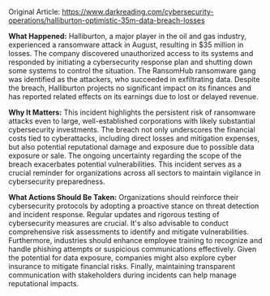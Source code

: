 Original Article: https://www.darkreading.com/cybersecurity-operations/halliburton-optimistic-35m-data-breach-losses

**What Happened:**
Halliburton, a major player in the oil and gas industry, experienced a ransomware attack in August, resulting in $35 million in losses. The company discovered unauthorized access to its systems and responded by initiating a cybersecurity response plan and shutting down some systems to control the situation. The RansomHub ransomware gang was identified as the attackers, who succeeded in exfiltrating data. Despite the breach, Halliburton projects no significant impact on its finances and has reported related effects on its earnings due to lost or delayed revenue.

**Why It Matters:**
This incident highlights the persistent risk of ransomware attacks even to large, well-established corporations with likely substantial cybersecurity investments. The breach not only underscores the financial costs tied to cyberattacks, including direct losses and mitigation expenses, but also potential reputational damage and exposure due to possible data exposure or sale. The ongoing uncertainty regarding the scope of the breach exacerbates potential vulnerabilities. This incident serves as a crucial reminder for organizations across all sectors to maintain vigilance in cybersecurity preparedness.

**What Actions Should Be Taken:**
Organizations should reinforce their cybersecurity protocols by adopting a proactive stance on threat detection and incident response. Regular updates and rigorous testing of cybersecurity measures are crucial. It's also advisable to conduct comprehensive risk assessments to identify and mitigate vulnerabilities. Furthermore, industries should enhance employee training to recognize and handle phishing attempts or suspicious communications effectively. Given the potential for data exposure, companies might also explore cyber insurance to mitigate financial risks. Finally, maintaining transparent communication with stakeholders during incidents can help manage reputational impacts.